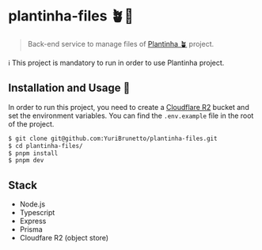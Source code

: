 # plantinha-files 🪴📁

> Back-end service to manage files of [Plantinha 🪴](https://github.com/YuriBrunetto/plantinha) project.

ℹ️ This project is mandatory to run in order to use Plantinha project.

## Installation and Usage 🚀

In order to run this project, you need to create a [Cloudflare R2](https://developers.cloudflare.com/r2/) bucket and set the environment variables. You can find the `.env.example` file in the root of the project.

```bash
$ git clone git@github.com:YuriBrunetto/plantinha-files.git
$ cd plantinha-files/
$ pnpm install
$ pnpm dev
```

## Stack

- Node.js
- Typescript
- Express
- Prisma
- Cloudfare R2 (object store)
